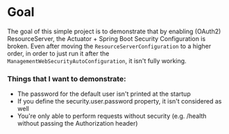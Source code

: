 # Goal

The goal of this simple project is to demonstrate that by enabling (OAuth2) ResourceServer, the Actuator + Spring Boot
Security Configuration is broken.
Even after moving the `ResourceServerConfiguration` to a higher order, in order to just run it after the `ManagementWebSecurityAutoConfiguration`,
it isn't fully working.

### Things that I want to demonstrate:

* The password for the default user isn't printed at the startup
* If you define the security.user.password property, it isn't considered as well
* You're only able to perform requests without security (e.g. /health without passing the Authorization header)
